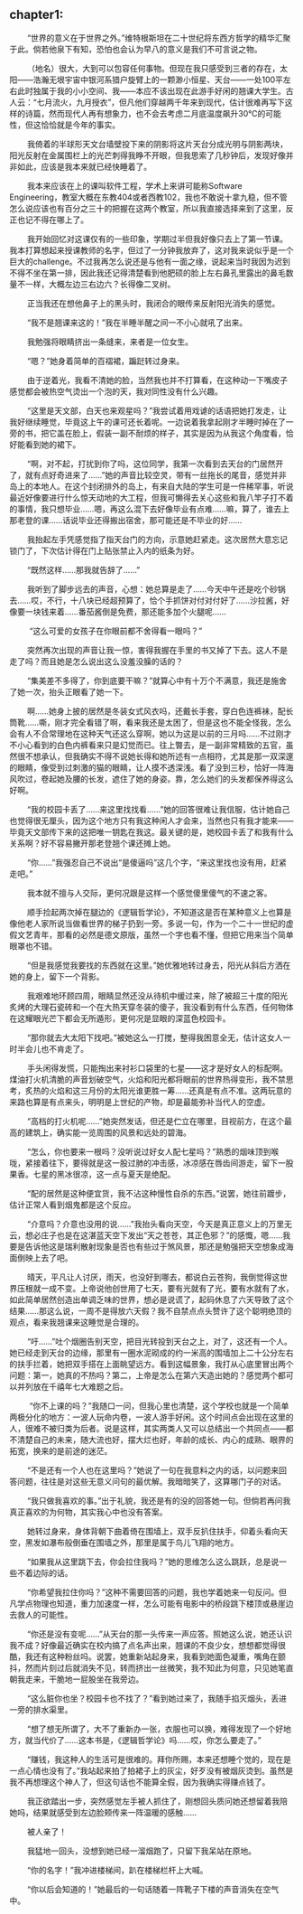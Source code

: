 ## chapter1:

        “世界的意义在于世界之外。”维特根斯坦在二十世纪将东西方哲学的精华汇聚于此。倘若他泉下有知，恐怕也会认为早八的意义是我们不可言说之物。

        （地名）很大，大到可以包容任何事物。但现在我只感受到三者的存在，太阳——浩瀚无垠宇宙中银河系猎户旋臂上的一颗渺小恒星、天台——一处100平左右此时独属于我的小小空间、我——本应不该出现在此游手好闲的翘课大学生。古人云：“七月流火，九月授衣”，但凡他们穿越两千年来到现代，估计很难再写下这样的诗篇，然而现代人再有想象力，也不会去考虑二月底温度飙升30℃的可能性，但这恰恰就是今年的事实。

        我倚着的半球形天文台墙壁投下来的阴影将这片天台分成光明与阴影两块，阳光反射在金属围栏上的光芒刺得我睁不开眼，但我思索了几秒钟后，发现好像并非如此，应该是我本来就已经快睡着了。

        我本来应该在上的课叫软件工程，学术上来讲可能称Software Engineering，教室大概在东教404或者西教102，我也不敢说十拿九稳，但不管怎么说应该也有百分之三十的把握在这两个教室，所以我直接选择来到了这里，反正也记不得在哪上了。

        我开始回忆对这课仅有的一些印象，学期过半但我好像只去上了第一节课。我本打算想起来授课教师的名字，但过了一分钟我放弃了，这对我来说似乎是一个巨大的challenge。不过我再怎么说还是与他有一面之缘，说起来当时我因为迟到不得不坐在第一排，因此我还记得清楚看到他肥硕的脸上左右鼻孔里露出的鼻毛数量不一样，大概左边三右边六？长得像二叉树。

        正当我还在想他鼻子上的黑头时，我闭合的眼传来反射阳光消失的感觉。

        “我不是翘课来这的！”我在半睡半醒之间一不小心就吼了出来。

        我勉强将眼睛挤出一条缝来，来者是一位女生。

        “嗯？”她身着简单的百褶裙，蹁跹转过身来。

        由于逆着光，我看不清她的脸，当然我也并不打算看，在这种动一下嘴皮子感觉都会被热空气烫出一个泡的天，我对同性没有什么兴趣。

        “这里是天文部，白天也来观星吗？”我尝试着用戏谑的话语把她打发走，让我好继续睡觉，毕竟这上午的课可还长着呢。一边说着我拿起刚才半睡时掉在了一旁的书，把它盖在脸上，假装一副不耐烦的样子，其实是因为从我这个角度看，恰好能看到她的裙下。

        “啊，对不起，打扰到你了吗，这位同学，我第一次看到去天台的门居然开了，就有点好奇进来了……”她的声音比较空灵，带有一丝拖长的尾音，感觉并非岛上的本地人。在这个封闭排外的岛上，有来自大陆的学生可是一件稀罕事，听说最近好像要进行什么惊天动地的大工程，但我可懒得去关心这些和我八竿子打不着的事情，我只想毕业……嗯，再这么混下去好像毕业有点难……嘛，算了，谁去上那老登的课……话说毕业还得搬出宿舍，那可能还是不毕业的好……

        我抬起左手凭感觉指了指天台门的方向，示意她赶紧走。这次居然大意忘记锁门了，下次估计得在门上贴张禁止入内的纸条为好。

        “既然这样……那我就告辞了……”

         我听到了脚步远去的声音，心想：她总算是走了……今天中午还是吃个砂锅去……哎，不行，十八块已经超预算了，恰个手抓饼对付对付好了……沙拉酱，好像要一块钱来着……番茄酱倒是免费，那还能多加个火腿呢……

         “这么可爱的女孩子在你眼前都不舍得看一眼吗？”

        突然再次出现的声音让我一惊，害得我握在手里的书又掉了下去。这人不是走了吗？而且她是怎么说出这么没羞没臊的话的？

        “集美差不多得了，你到底要干嘛？”就算心中有十万个不满意，我还是施舍了她一次，抬头正眼看了她一下。

        啊……她身上披的居然是冬装女式风衣吗，还戴长手套，穿白色连裤袜，配长筒靴……嘶，刚才完全看错了啊，看来我还是太困了，但是这也不能全怪我，怎么会有人不合常理地在这种天气还这么穿啊，她以为这是以前的三月吗……不过刚才不小心看到的白色内裤看来只是幻觉而已。往上暼去，是一副非常精致的五官，虽然很不想承认，但我确实不得不说她长得和她所述有一点相符，尤其是那一双深邃的眼睛，像受到过刺激的猫的眼睛，让人摸不透深浅。看了没到三秒，恰好一阵海风吹过，卷起她及腰的长发，遮住了她的身姿。靠，怎么她们的头发都保养得这么好啊。

        “我的校园卡丢了……来这里找找看……”她的回答很难让我信服，估计她自己也觉得很无厘头，因为这个地方只有我这种闲人才会来，当然也只有我才能来——毕竟天文部传下来的这把唯一钥匙在我这。最关键的是，她校园卡丢了和我有什么关系啊？好不容易撇开那老登翘个课还摊上她。

        “你……”我强忍自己不说出“是傻逼吗”这几个字，“来这里找也没有用，赶紧走吧。”

        我本就不擅与人交际，更何况跟是这样一个感觉傻里傻气的不速之客。

        顺手捡起两次掉在腿边的《逻辑哲学论》，不知道这是否在某种意义上也算是像他老人家所说当做看世界的梯子扔到一旁。多说一句，作为一个二十一世纪的虚假文艺青年，那看的必然是德文原版，虽然一个字也看不懂，但把它用来当个简单眼罩也不错。

        “但是我感觉我要找的东西就在这里。”她优雅地转过身去，阳光从斜后方洒在她的身上，留下一个背影。

        我艰难地环顾四周，眼睛显然还没从待机中缓过来，除了被超三十度的阳光炙烤的大理石瓷砖和一个在大热天穿冬装的傻子，我没看到有什么东西，任何物体在这耀眼光芒下都会无所遁形，更何况是显眼的深蓝色校园卡。

        “那你就去大太阳下找吧。”被她这么一打搅，整得我困意全无，估计这女人一时半会儿也不肯走了。

        手头闲得发慌，只能掏出来衬衫口袋里的七星——这才是好女人的标配啊。煤油打火机清脆的声音划破空气，火焰和阳光都将眼前的世界热得变形，我不禁思考，炙热的火焰和这三月份的太阳光谁更胜一筹……还真是有点不准。这两玩意的来路也算是有点来头，明明是上世纪的产物，却是最能弥补当代人的空虚。

        “高档的打火机呢……”她突然发话，但还是伫立在哪里，目视前方，在这个最高的建筑上，确实能一览周围的风景和远处的碧海。

        “怎么，你也要来一根吗？没听说过好女人配七星吗？”熟悉的烟味顶到喉咙，紧接着往下，要得就是这一股过肺的冲击感，冰凉感在唇齿间游走，留下一股果香。七星的黑冰很凉，这一点与夏天是绝配。

        “配的居然是这种便宜货，我不沾这种慢性自杀的东西。”说罢，她往前踱步，估计正常人看到烟鬼都是这个反应。

        “介意吗？介意也没用的说……”我抬头看向天空，今天是真正意义上的万里无云，想必庄子也是在这湛蓝天空下发出“天之苍苍，其正色邪？”的感慨，嗯……我要是告诉他这是瑞利散射现象是否也有些过于煞风景，那还是勉强把天空想象成海面倒映上去了吧。

        晴天，平凡让人讨厌，雨天，也没好到哪去，都说白云苍狗，我倒觉得这世界压根就一成不变。上帝说他创世用了七天，要有光就有了光，要有水就有了水，如此简单居然创造出单调乏味的世界，想必是说谎了，起码休息了六天导致了这个结果……那这么说，一周不是得放六天假？我不自禁点点头赞许了这个聪明绝顶的观点，看来我翘课来这睡觉是合理的。

        “吁……”吐个烟圈告别天空，把目光转投到天台之上，对了，这还有一个人。她已经走到天台的边缘，那里有一圈水泥砌成的约一米高的围墙加上二十公分左右的扶手拦着，她把双手搭在上面眺望远方。看到这幅景象，我打从心底里冒出两个问题：第一，她真的不热吗？第二，上帝是怎么在第六天造出她的？感觉两个都可以并列放在千禧年七大难题之后。

         “你不上课的吗？”我随口一问，但我心里也清楚，这个学校也就是一个简单两极分化的地方：一波人玩命内卷，一波人游手好闲。这个时间点会出现在这里的人，很难不被归类为后者。说是这样，其实两类人又可以总结出一个共同点——都不清楚自己的未来，随大流也好，摆大烂也好，年龄的成长、内心的成熟、眼界的拓宽，换来的是前途的迷茫。

        “不是还有一个人也在这里吗？”她说了一句在我意料之内的话，以问题来回答问题，往往是对这些无意义问句的最优解。我暗暗笑了，这算哪门子的对话。

        “我只做我喜欢的事。”出于礼貌，我还是有的没的回答她一句。但倘若再问我真正喜欢的为何物，其实我心中也没有答案。

        她转过身来，身体背朝下曲着倚在围墙上，双手反扒住扶手，仰着头看向天空，黑发如瀑布般倒垂在围墙之外，那里是属于鸟儿飞翔的地方。

        “如果我从这里跳下去，你会拉住我吗？”她的思维怎么这么跳跃，总是说一些不着边际的话。

        “你希望我拉住你吗？”这种不需要回答的问题，我也学着她来一句反问。但凡学点物理也知道，重力加速度一样，怎么可能有电影中的桥段跳下楼顶或悬崖边去救人的可能性。

        “你还是没有变呢……”从天台的那一头传来一声应答。照她这么说，她还认识我不成？好像最近确实在校内搞了点名声出来，翘课的不良少女，想想都觉得很酷，我还有这种粉丝吗。说罢，她重新站起身来，我看到她面色凝重，嘴角在颤抖，然而片刻过后就消失不见，转而挤出一丝微笑，我不知此为何意，只见她笔直朝我走来，干脆地一屁股坐在我旁边。

        “这么脏你也坐？校园卡也不找了？”看到她过来了，我随手掐灭烟头，丢进一旁的排水渠里。

        “想了想无所谓了，大不了重新办一张，衣服也可以换，难得发现了一个好地方，就当代价了……这本书是，《逻辑哲学论》吗……哎，你怎么要走了。”

        “赚钱，我这种人的生活可是很难的。拜你所赐，本来还想睡个觉的，现在是一点心情也没有了。”我站起来拍了拍裙子上的灰尘，好歹没有被烟灰烫到。虽然是我不再想理这个神人了，但这句话也不能算全假，因为我确实得赚点钱了。

        我正欲踏出一步，突然感觉左手被人抓住了，刚想回头质问她还想留着我陪她吗，结果就感受到左边脸颊传来一阵温暖的感触……

        被人亲了！

        我猛地一回头，没想到她已经一溜烟跑了，只留下我呆站在原地。

        “你的名字！”我冲进楼梯间，趴在楼梯栏杆上大喊。

        “你以后会知道的！”她最后的一句话随着一阵靴子下楼的声音消失在空气中。